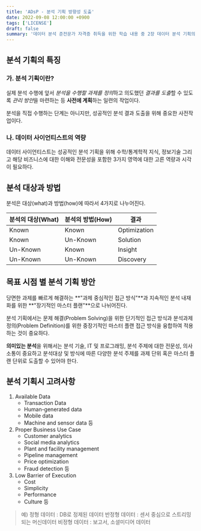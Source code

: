 ```yaml
---
title: 'ADsP - 분석 기획 방향성 도출'
date: 2022-09-08 12:00:00 +0900
tags: ['LICENSE']
draft: false
summary: '데이터 분석 준전문가 자격증 취득을 위한 학습 내용 중 2장 데이터 분석 기획의 이해 챕터 정리 내용'
---
```

## 분석 기획의 특징

### 가. 분석 기획이란?

실제 분석 수행에 앞서 *분석을 수행할 과제를 정의*하고 의도했던 *결과를 도출*할 수 있도록 *관리 방안*을 마련하는 등 **사전에 계획**하는 일련의 작업이다.

분석을 직접 수행하는 단계는 아니지만, 성공적인 분석 결과 도출을 위해 중요한 사전작업이다.

### 나. 데이터 사이언티스트의 역량
데이터 사이언티스트는 성공적인 분석 기획을 위해 수학/통계학적 지식, 정보기술 그리고 해당 비즈니스에 대한 이해와 전문성을 포함한 3가지 영역에 대한 고른 역량과 시각이 필요하다.

## 분석 대상과 방법
분석은 대상(what)과 방법(how)에 따라서 4가지로 나누어진다.

|분석의 대상(What)|분석의 방법(How)|결과|
|---|---|---|
|Known|Known|Optimization|
|Known|Un-Known|Solution|
|Un-Known|Known|Insight|
|Un-Known|Un-Known|Discovery|

## 목표 시점 별 분석 기획 방안
당면한 과제를 빠르게 해결하는 **"과제 중심적인 접근 방식"**과 지속적인 분석 내재화를 위한 **"장기적인 마스터 플랜"**으로 나뉘어진다.

분석 기획에서는 문제 해결(Problem Solving)을 위한 단기적인 접근 방식과 분석과제 정의(Problem Definition)를 위한 중장기적인 마스터 플랜 접근 방식을 융합하여 적용하는 것이 중요하다.

**의미있는 분석**을 위해서는 분석 기술, IT 및 프로그래밍, 분석 주제에 대한 전문성, 의사소통이 중요하고 분석대상 및 방식에 따른 다양한 분석 주제를 과제 단위 혹은 마스터 플랜 단위로 도출할 수 있어야 한다.

## 분석 기획시 고려사항
1. Available Data
   - Transaction Data
   - Human-generated data
   - Mobile data
   - Machine and sensor data 등
2. Proper Business Use Case
   - Customer analytics
   - Social media analytics
   - Plant and facility management
   - Pipeline management
   - Price optimization
   - Fraud detection 등
3. Low Barrier of Execution
   - Cost
   - Simplicity
   - Performance
   - Culture 등

> 예) 정형 데이터 : DB로 정제된 데이터
> 반정형 데이터 : 센서 중심으로 스트리밍되는 머신데이터
> 비정형 데이터 : 보고서, 소셜미디어 데이터